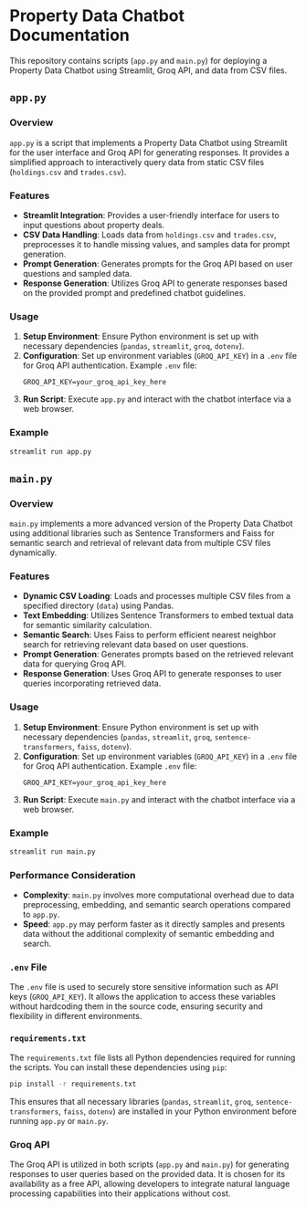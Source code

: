 # Property Data Chatbot Documentation

This repository contains scripts (`app.py` and `main.py`) for deploying a Property Data Chatbot using Streamlit, Groq API, and data from CSV files.

## `app.py`

### Overview

`app.py` is a script that implements a Property Data Chatbot using Streamlit for the user interface and Groq API for generating responses. It provides a simplified approach to interactively query data from static CSV files (`holdings.csv` and `trades.csv`).

### Features

- **Streamlit Integration**: Provides a user-friendly interface for users to input questions about property deals.
- **CSV Data Handling**: Loads data from `holdings.csv` and `trades.csv`, preprocesses it to handle missing values, and samples data for prompt generation.
- **Prompt Generation**: Generates prompts for the Groq API based on user questions and sampled data.
- **Response Generation**: Utilizes Groq API to generate responses based on the provided prompt and predefined chatbot guidelines.

### Usage

1. **Setup Environment**: Ensure Python environment is set up with necessary dependencies (`pandas`, `streamlit`, `groq`, `dotenv`).
2. **Configuration**: Set up environment variables (`GROQ_API_KEY`) in a `.env` file for Groq API authentication. Example `.env` file:
   ```
   GROQ_API_KEY=your_groq_api_key_here
   ```
3. **Run Script**: Execute `app.py` and interact with the chatbot interface via a web browser.

### Example

```bash
streamlit run app.py
```

## `main.py`

### Overview

`main.py` implements a more advanced version of the Property Data Chatbot using additional libraries such as Sentence Transformers and Faiss for semantic search and retrieval of relevant data from multiple CSV files dynamically.

### Features

- **Dynamic CSV Loading**: Loads and processes multiple CSV files from a specified directory (`data`) using Pandas.
- **Text Embedding**: Utilizes Sentence Transformers to embed textual data for semantic similarity calculation.
- **Semantic Search**: Uses Faiss to perform efficient nearest neighbor search for retrieving relevant data based on user questions.
- **Prompt Generation**: Generates prompts based on the retrieved relevant data for querying Groq API.
- **Response Generation**: Uses Groq API to generate responses to user queries incorporating retrieved data.

### Usage

1. **Setup Environment**: Ensure Python environment is set up with necessary dependencies (`pandas`, `streamlit`, `groq`, `sentence-transformers`, `faiss`, `dotenv`).
2. **Configuration**: Set up environment variables (`GROQ_API_KEY`) in a `.env` file for Groq API authentication. Example `.env` file:
   ```
   GROQ_API_KEY=your_groq_api_key_here
   ```
3. **Run Script**: Execute `main.py` and interact with the chatbot interface via a web browser.

### Example

```bash
streamlit run main.py
```

### Performance Consideration

- **Complexity**: `main.py` involves more computational overhead due to data preprocessing, embedding, and semantic search operations compared to `app.py`.
- **Speed**: `app.py` may perform faster as it directly samples and presents data without the additional complexity of semantic embedding and search.

### `.env` File

The `.env` file is used to securely store sensitive information such as API keys (`GROQ_API_KEY`). It allows the application to access these variables without hardcoding them in the source code, ensuring security and flexibility in different environments.

### `requirements.txt`

The `requirements.txt` file lists all Python dependencies required for running the scripts. You can install these dependencies using `pip`:

```bash
pip install -r requirements.txt
```

This ensures that all necessary libraries (`pandas`, `streamlit`, `groq`, `sentence-transformers`, `faiss`, `dotenv`) are installed in your Python environment before running `app.py` or `main.py`.

### Groq API

The Groq API is utilized in both scripts (`app.py` and `main.py`) for generating responses to user queries based on the provided data. It is chosen for its availability as a free API, allowing developers to integrate natural language processing capabilities into their applications without cost.

